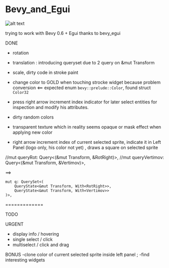 # Bevy_and_Egui


![alt text](https://github.com/pyweeker/Bevy_and_Egui/blob/main/Bevy_and_Egui_capture.jpeg)



trying to work with Bevy 0.6 + Egui thanks to bevy_egui

DONE
+ rotation
+ translation : introducing queryset due to 2 query on &mut Transform

+ scale, dirty code in stroke paint
+ change color to GOLD when touching strocke widget because problem conversion <== expected enum `bevy::prelude::Color`, found struct `Color32`
+ press right arrow increment index indicator for later select entities for inspection and modify his attributes. 
+ dirty random colors
+ transparent texture which in reality seems opaque or mask effect when applying new color
+ right arrow increment index of current selected sprite, indicate it in Left Panel (logo only, his color not yet) , draws a square on selected sprite

//mut queryRot: Query<(&mut Transform, &RotRight)>,
//mut queryVertimov: Query<(&mut Transform, &Vertimov)>,

==>

    mut q: QuerySet<(
        QueryState<&mut Transform, With<RotRight>>,  
        QueryState<&mut Transform, With<Vertimov>>
    )>,

=============

TODO


URGENT
- display info / hovering
- single select / click
- multiselect / click and drag

BONUS
-clone color of current selected sprite inside left panel ;
-find interesting widgets
